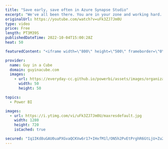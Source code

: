 ```yaml
---
title: "Save early, save often in Azure Synapse Studio"
excerpt: "We've all been there. You are in your zone and working hard. Then something happens and you lose everything! Patrick talks about ways to maintain your hard work in Azure Synapse Studio.  📢 Become a member: https://guyinacu.be/membership \r \r *******************\r \r Want to take your Power BI skills to"
originalUrl: https://youtube.com/watch?v=uFk3ZJ7Jm0U
type: video
price: Free
length: PT3M39S
publishedDateTime: 2022-10-04T15:00:28Z
heat: 50

featuredContent: "<iframe width=\"800\" height=\"500\" frameborder=\"0\" src=\"https://www.youtube.com/embed/uFk3ZJ7Jm0U\" allow=\"accelerometer; autoplay; encrypted-media; gyroscope; picture-in-picture\" allowfullscreen></iframe>"

provider:
  name: Guy in a Cube
  domain: guyinacube.com
  images:
    - url: https://everyday-cc.github.io/powerbi/assets/images/organizations/guyinacube.com-50x50.jpg
      width: 50
      height: 50

topics:
  - Power BI

images:
  - url: https://i.ytimg.com/vi/uFk3ZJ7Jm0U/maxresdefault.jpg
    width: 1280
    height: 720
    isCached: true

secured: "Iq1IKd8uGAU0uaPXGvaQCKVw6r17+IHxfM1l/ON5h2PvEtPrghR6GtLjU+Zu2qLaLjmltZxVfaPqJnWXzKnvEhYjYjazfuyV/2FM48C+MpWjm8heXiM27wD/t7dxeWEEG6NvwTuZ2EaBGv/d/a9G14zWYtFaokiFjn0QyPDZDpWryoACs48mUWkYgRGxM80N+rSMqcdF4soqt3SUp3L8M7ZdAlzzWhz1OCv+2BgPcFVJcAwt5nFkGw08qX1jeCrq/kfqYbEhjOOv7kiqn1xqIDHP4TdX8oQ/FX3u8H2fypftdHYycRD9VNTdlzYRelBR1l7veb2RCEO2411+RXsLvg53ZJaVxhYdoxKWQK6TvgeBLA658EJR2gDSKY4ifl0m6rhnzQ0JAqV/zrzrjPNXNoxaPkFHWbC5FYsbdL2ilxE=;qn0zENcNxMs632sC8yOijQ=="
---
```


